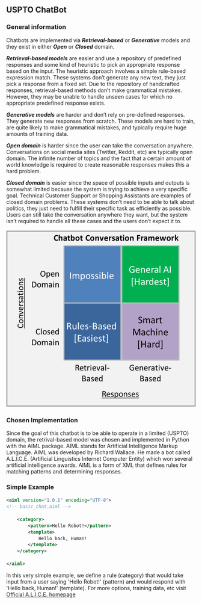 ## USPTO ChatBot ##

### General information ###
Chatbots are implemented via ***Retrieval-based*** or ***Generative*** models and they exist in either ***Open*** or ***Closed*** domain. 

***Retrieval-based models*** are easier and use a repository of predefined responses and some kind of heuristic to pick an appropriate response based on the input. The heuristic approach involves a simple rule-based expression match. These systems don’t generate any new text, they just pick a response from a fixed set. Due to the repository of handcrafted responses, retrieval-based methods don’t make grammatical mistakes. However, they may be unable to handle unseen cases for which no appropriate predefined response exists.

***Generative models*** are harder and don’t rely on pre-defined responses. They generate new responses from scratch. These models are hard to train, are quite likely to make grammatical mistakes, and typically require huge amounts of training data.

***Open domain*** is harder since the user can take the conversation anywhere. Conversations on social media sites (Twitter, Reddit, etc) are typically open domain. The infinite number of topics and the fact that a certain amount of world knowledge is required to create reasonable responses makes this a hard problem.

***Closed domain*** is easier since the space of possible inputs and outputs is somewhat limited because the system is trying to achieve a very specific goal. Technical Customer Support or Shopping Assistants are examples of closed domain problems. These systems don’t need to be able to talk about politics, they just need to fulfill their specific task as efficiently as possible. Users can still take the conversation anywhere they want, but the system isn’t required to handle all these cases and the users don’t expect it to.

![picture alt](bot_approach.png)

### Chosen Implementation ###
Since the goal of this chatbot is to be able to operate in a limited (USPTO) domain, the retrival-based model was chosen and implemented in Python with the AIML package. AIML stands for Artificial Intelligence Markup Language. AIML was developed by Richard Wallace. He made a bot called A.L.I.C.E. (Artificial Linguistics Internet Computer Entity) which won several artificial intelligence awards. AIML is a form of XML that defines rules for matching patterns and determining responses.

### Simple Example ###
```XML
<aiml version="1.0.1" encoding="UTF-8">
<!-- basic_chat.aiml -->

    <category>
        <pattern>Hello Robot!</pattern>
        <template>
            Hello back, Human!
        </template>
    </category>
    
</aiml>
```

In this very simple example, we define a rule (category) that would take input from a user saying 'Hello Robot!' (pattern) and would respond with 'Hello back, Human!' (template). For more options, training data, etc visit [Official A.L.I.C.E. homepage](http://www.alicebot.org/documentation/)